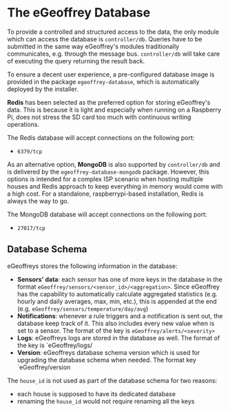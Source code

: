 # The eGeoffrey Database

To provide a controlled and structured access to the data, the only module which can access the database is `controller/db`. Queries have to be submitted in the same way eGeoffrey's modules traditionally communicates, e.g. through the message bus. `controller/db` will take care of executing the query returning the result back.

To ensure a decent user experience, a pre-configured database image is provided in the package `egeoffrey-database`, which is automatically deployed by the installer. 

**Redis** has been selected as the preferred option for storing eGeoffrey's data. This is because it is light and especially when running on a Raspberry Pi, does not stress the SD card too much with continuous writing operations.

The Redis database will accept connections on the following port:

* `6379/tcp`

As an alternative option, **MongoDB** is also supported by `controller/db` and is delivered by the `egeoffrey-database-mongodb` package. However, this options is intended for a complex ISP scenario when hosting multiple houses and Redis approach to keep everything in memory would come with a high cost. For a standalone, raspberrypi-based installation, Redis is always the way to go.

The MongoDB database will accept connections on the following port:

* `27017/tcp`

## Database Schema

eGeoffreys stores the following information in the database:

* **Sensors' data**: each sensor has one of more keys in the database in the format `eGeoffrey/sensors/<sensor_id>/<aggregation>`. Since eGeoffrey has the capability to automatically calculate aggregated statistics (e.g. hourly and daily averages, max, min, etc.), this is appended at the end (e.g. `eGeoffrey/sensors/temperature/day/avg`)
* **Notifications**: whenever a rule triggers and a notification is sent out, the database keep track of it. This also includes every new value when is set to a sensor. The format of the key is `eGeoffrey/alerts/<severity>`
* **Logs**: eGeoffreys logs are stored in the database as well. The format of the key is `eGeoffrey/logs/<severity>
* **Version**: eGeoffreys database schema version which is used for upgrading the database schema when needed. The format key `eGeoffrey/version

The `house_id` is not used as part of the database schema for two reasons:

* each house is supposed to have its dedicated database
* renaming the `house_id` would not require renaming all the keys